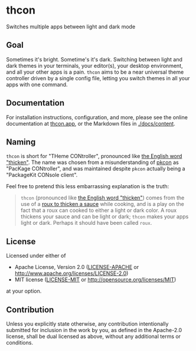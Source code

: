 # thcon
Switches multiple apps between light and dark mode

## Goal
Sometimes it's bright.  Sometime's it's dark.  Switching between light and dark themes in your terminals, your editor(s), your desktop environment, and all your other apps is a pain.  `thcon` aims to be a near universal theme controller driven by a single config file, letting you switch themes in all your apps with one command.

## Documentation
For installation instructions, configuration, and more, please see the online documentation at [thcon.app](https://thcon.app), or the Markdown files in [./docs/content](./docs/content).

## Naming
`thcon` is short for "THeme CONtroller", pronounced like [the English word "thicken"](https://en.wiktionary.org/wiki/thicken).  The name was chosen from a misunderstanding of [pkcon](http://manpages.ubuntu.com/manpages/trusty/man1/pkcon.1.html) as "PacKage CONtroller", and was maintained despite `pkcon` actually being a "PackageKit CONsole client".

Feel free to pretend this less embarrassing explanation is the truth:

> `thcon` (pronounced like [the English word "thicken"](https://en.wiktionary.org/wiki/thicken)) comes from the use of a [roux to thicken a sauce](https://en.wikipedia.org/wiki/Roux) while cooking, and is a play on the fact that a roux can cooked to either a light or dark color.  A roux thickens your sauce and can be light or dark; `thcon` makes your apps light or dark.  Perhaps it should have been called `roux`.



## License

Licensed under either of

 * Apache License, Version 2.0
   ([LICENSE-APACHE](LICENSE-APACHE) or http://www.apache.org/licenses/LICENSE-2.0)
 * MIT license
   ([LICENSE-MIT](LICENSE-MIT) or http://opensource.org/licenses/MIT)

at your option.

## Contribution

Unless you explicitly state otherwise, any contribution intentionally submitted
for inclusion in the work by you, as defined in the Apache-2.0 license, shall be
dual licensed as above, without any additional terms or conditions.
